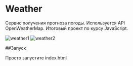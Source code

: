# Weather

Сервис получения прогноза погоды. Используется API OpenWeatherMap.
Итоговый проект по курсу JavaScript.

![weather1](https://user-images.githubusercontent.com/95663034/153779076-fde28e51-4036-49d6-bb37-a073501a1c0a.gif)
![weather2](https://user-images.githubusercontent.com/95663034/153779077-8bad70d7-e5a9-483d-bb0c-59d809c983e4.gif)

##Запуск

Просто запустите index.html
